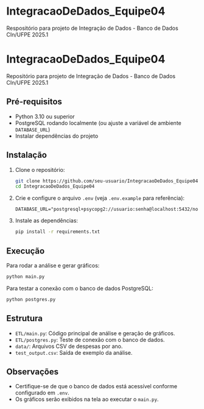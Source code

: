 # IntegracaoDeDados_Equipe04

Respositório para projeto de Integração de Dados - Banco de Dados CIn/UFPE 2025.1

# IntegracaoDeDados_Equipe04

Repositório para projeto de Integração de Dados - Banco de Dados CIn/UFPE 2025.1

## Pré-requisitos

-   Python 3.10 ou superior
-   PostgreSQL rodando localmente (ou ajuste a variável de ambiente `DATABASE_URL`)
-   Instalar dependências do projeto

## Instalação

1. Clone o repositório:

    ```sh
    git clone https://github.com/seu-usuario/IntegracaoDeDados_Equipe04.git
    cd IntegracaoDeDados_Equipe04
    ```

2. Crie e configure o arquivo `.env` (veja `.env.example` para referência):

    ```
    DATABASE_URL="postgresql+psycopg2://usuario:senha@localhost:5432/nome_do_banco"
    ```

3. Instale as dependências:
    ```sh
    pip install -r requirements.txt
    ```

## Execução

Para rodar a análise e gerar gráficos:

```sh
python main.py
```

Para testar a conexão com o banco de dados PostgreSQL:

```sh
python postgres.py
```

## Estrutura

-   `ETL/main.py`: Código principal de análise e geração de gráficos.
-   `ETL/postgres.py`: Teste de conexão com o banco de dados.
-   `data/`: Arquivos CSV de despesas por ano.
-   `test_output.csv`: Saída de exemplo da análise.

## Observações

-   Certifique-se de que o banco de dados está acessível conforme configurado em `.env`.
-   Os gráficos serão exibidos na tela ao executar o `main.py`.
